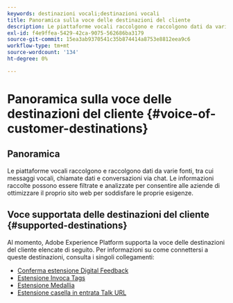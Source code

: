 ```yaml
---
keywords: destinazioni vocali;destinazioni vocali
title: Panoramica sulla voce delle destinazioni del cliente
description: Le piattaforme vocali raccolgono e raccolgono dati da varie fonti, tra cui messaggi vocali, chiamate dati e conversazioni via chat. Le informazioni raccolte possono essere filtrate e analizzate per consentire alle aziende di ottimizzare il proprio sito web per soddisfare le proprie esigenze.
exl-id: f4e9ffea-5429-42ca-9075-562686ba3179
source-git-commit: 15ea3ab9370541c35b874414a8753e8812eea9c6
workflow-type: tm+mt
source-wordcount: '134'
ht-degree: 0%

---
```


# Panoramica sulla voce delle destinazioni del cliente {#voice-of-customer-destinations}

## Panoramica

Le piattaforme vocali raccolgono e raccolgono dati da varie fonti, tra cui messaggi vocali, chiamate dati e conversazioni via chat. Le informazioni raccolte possono essere filtrate e analizzate per consentire alle aziende di ottimizzare il proprio sito web per soddisfare le proprie esigenze.

## Voce supportata delle destinazioni del cliente {#supported-destinations}

Al momento, Adobe Experience Platform supporta la voce delle destinazioni del cliente elencate di seguito. Per informazioni su come connettersi a queste destinazioni, consulta i singoli collegamenti:

* [Conferma estensione Digital Feedback](confirmit-digital-feedback.md)
* [Estensione Invoca Tags](invoca.md)
* [Estensione Medallia](medallia.md)
* [Estensione casella in entrata Talk URL](talkurl.md)
